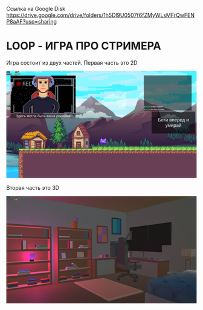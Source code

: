 Ссылка на Google Disk
https://drive.google.com/drive/folders/1h5Dl9U0507f6fZMyWLsMFrQwFENP8aAF?usp=sharing

# LOOP - ИГРА ПРО СТРИМЕРА

Игра состоит из двух частей.
Первая часть это 2D

![](readme_images/2d_preview.png)

Вторая часть это 3D

![](readme_images/3d_preview.png)

